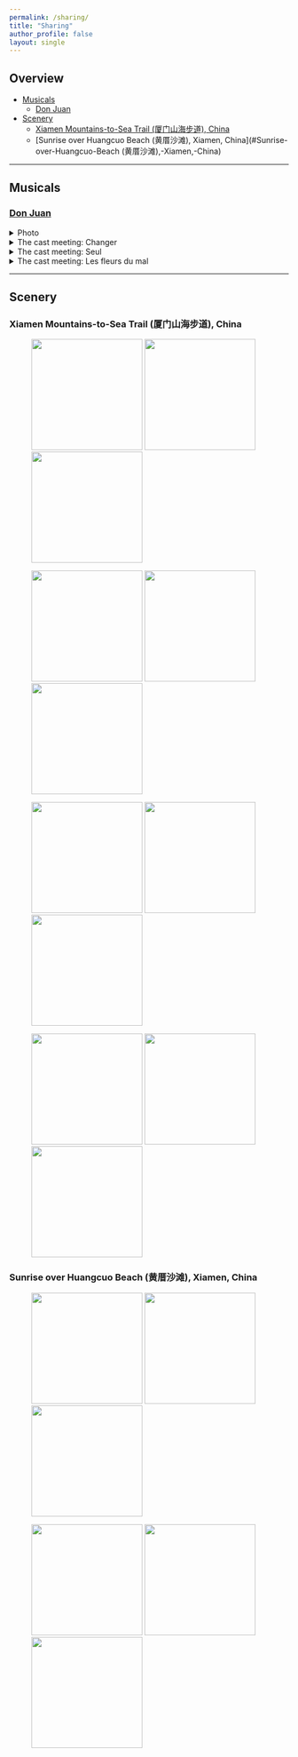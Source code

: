 ```yaml
---
permalink: /sharing/
title: "Sharing"
author_profile: false
layout: single
---
```


## Overview

- [Musicals](#Musicals)
  - [Don Juan](#Don-Juan)
- [Scenery](#Scenery)
  - [Xiamen Mountains-to-Sea Trail (厦门山海步道), China](#Xiamen-Mountains-to-Sea-Trail-(厦门山海步道),-China)
  - [Sunrise over Huangcuo Beach (黄厝沙滩), Xiamen, China](#Sunrise-over-Huangcuo-Beach (黄厝沙滩),-Xiamen,-China)



***



## Musicals

### [Don Juan](https://en.wikipedia.org/wiki/Don_Juan_(musical))

<details>
  <summary>Photo</summary>
  <img src="http://leahxqing.github.io/sharing/musicals/DonJuan.JPG" width="300" alt="Don Juan" title="Don Juan">
</details>

<details>
  <summary>The cast meeting: Changer</summary>
    <iframe height="400" src="//player.bilibili.com/player.html?isOutside=true&aid=1503906996&bvid=BV1PD421M796&cid=1527131388&p=1&autoplay=0" scrolling="no" border="0" frameborder="no" framespacing="0" allowfullscreen="true" title="Changer"></iframe>
</details>

<details>
  <summary>The cast meeting: Seul</summary>
    <iframe height="400" src="//player.bilibili.com/player.html?isOutside=true&aid=1103975182&bvid=BV1Ww4m1C7zV&cid=1527135384&p=1&autoplay=0" scrolling="no" border="0" frameborder="no" framespacing="0" allowfullscreen="true" title="Seul"></iframe>
</details>

<details>
  <summary>The cast meeting: Les fleurs du mal</summary>
    <iframe height="400" src="//player.bilibili.com/player.html?isOutside=true&aid=1853790565&bvid=BV1Rp421S7vp&cid=1527117707&p=1&autoplay=0" scrolling="no" border="0" frameborder="no" framespacing="0" allowfullscreen="true" title="Les fleurs du mal"></iframe>
</details>





***



## Scenery

### Xiamen Mountains-to-Sea Trail (厦门山海步道), China

<figure>
  <img src="http://leahxqing.github.io/sharing/scenery/Amoy_Mountains-to-Sea_Trail/IMG_0602.JPG" width=200/>
  <img src="http://leahxqing.github.io/sharing/scenery/Amoy_Mountains-to-Sea_Trail/IMG_0607.JPG" width=200/>
  <img src="http://leahxqing.github.io/sharing/scenery/Amoy_Mountains-to-Sea_Trail/IMG_0618.JPG" width=200/>
</figure>

<figure>
  <img src="http://leahxqing.github.io/sharing/scenery/Amoy_Mountains-to-Sea_Trail/IMG_0585.JPG" width=200/>
  <img src="http://leahxqing.github.io/sharing/scenery/Amoy_Mountains-to-Sea_Trail/IMG_0586.JPG" width=200/>
  <img src="http://leahxqing.github.io/sharing/scenery/Amoy_Mountains-to-Sea_Trail/IMG_0589.JPG" width=200/>
</figure>

<figure>
  <img src="http://leahxqing.github.io/sharing/scenery/Amoy_Mountains-to-Sea_Trail/IMG_0590.JPG" width=200/>
  <img src="http://leahxqing.github.io/sharing/scenery/Amoy_Mountains-to-Sea_Trail/IMG_0601.JPG" width=200/>
  <img src="http://leahxqing.github.io/sharing/scenery/Amoy_Mountains-to-Sea_Trail/IMG_0609.JPG" width=200/>
</figure>

<figure>
  <img src="http://leahxqing.github.io/sharing/scenery/Amoy_Mountains-to-Sea_Trail/IMG_0609.JPG" width=200/>
  <img src="http://leahxqing.github.io/sharing/scenery/Amoy_Mountains-to-Sea_Trail/IMG_0620.JPG" width=200/>
  <img src="http://leahxqing.github.io/sharing/scenery/Amoy_Mountains-to-Sea_Trail/IMG_0621.JPG" width=200/>
</figure>

### Sunrise over Huangcuo Beach (黄厝沙滩), Xiamen, China

<figure>
  <img src="http://leahxqing.github.io/sharing/scenery/Amoy_Huangcuo/IMG_5274.JPG" width=200/>
  <img src="http://leahxqing.github.io/sharing/scenery/Amoy_Huangcuo/IMG_5303.JPG" width=200/>
  <img src="http://leahxqing.github.io/sharing/scenery/Amoy_Huangcuo/IMG_5310.JPG" width=200/>
</figure>

<figure>
  <img src="http://leahxqing.github.io/sharing/scenery/Amoy_Huangcuo/IMG_5200.JPG" width=200/>
  <img src="http://leahxqing.github.io/sharing/scenery/Amoy_Huangcuo/IMG_5297.JPG" width=200/>
  <img src="http://leahxqing.github.io/sharing/scenery/Amoy_Huangcuo/IMG_5308.JPG" width=200/>
</figure>













